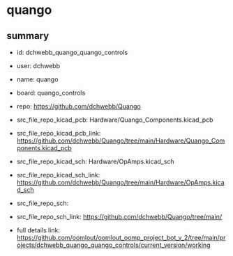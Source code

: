 # quango
 
## summary 
* id: dchwebb_quango_quango_controls
* user: dchwebb
* name: quango
* board: quango_controls
* repo: https://github.com/dchwebb/Quango
* src_file_repo_kicad_pcb: Hardware/Quango_Components.kicad_pcb
* src_file_repo_kicad_pcb_link: https://github.com/dchwebb/Quango/tree/main/Hardware/Quango_Components.kicad_pcb
* src_file_repo_kicad_sch: Hardware/OpAmps.kicad_sch
* src_file_repo_kicad_sch_link: https://github.com/dchwebb/Quango/tree/main/Hardware/OpAmps.kicad_sch

* src_file_repo_sch: 
* src_file_repo_sch_link: https://github.com/dchwebb/Quango/tree/main/
* full details link: https://github.com/oomlout/oomlout_oomp_project_bot_v_2/tree/main/projects/dchwebb_quango_quango_controls/current_version/working  







